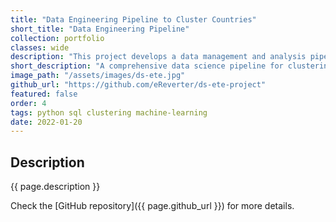 ```yaml
---
title: "Data Engineering Pipeline to Cluster Countries"
short_title: "Data Engineering Pipeline"
collection: portfolio
classes: wide
description: "This project develops a data management and analysis pipeline to cluster countries based on multiple indicators such as economical, geo-political, and governmental data. SQL is used for the data warehouse, Python for the data analysis."
short_description: "A comprehensive data science pipeline for clustering Asian countries, focusing on automation and streamlined data management."
image_path: "/assets/images/ds-ete.jpg"
github_url: "https://github.com/eReverter/ds-ete-project"
featured: false
order: 4
tags: python sql clustering machine-learning
date: 2022-01-20
---
```


Description
-----------
{{ page.description }}

Check the [GitHub repository]({{ page.github_url }}) for more details.